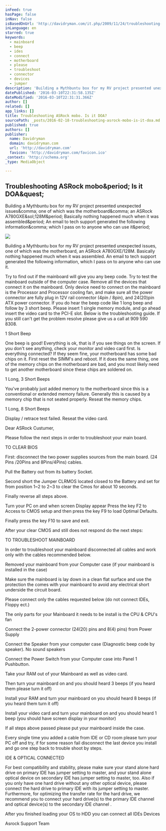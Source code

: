```yaml
---
inFeed: true
hasPage: false
inNav: false
isBasedOnUrl: 'http://davidryman.com/it.php/2009/11/24/troubleshooting-asrock-mobo-is-it-doa'
inLanguage: en
starred: true
keywords:
  - mainboard
  - beep
  - ides
  - connect
  - motherboard
  - please
  - troubleshoot
  - connector
  - devices
  - jumper
description: 'Building a Mythbuntu box for my RV project presented unexpected issues, one of which was the motherboard, an ASRock A780GXE/128M. Basically nothing happened much when it was assembled. An email to tech support generated the following information, which I pass on to anyone who can use it.'
datePublished: '2016-03-10T22:31:58.135Z'
dateModified: '2016-03-10T22:31:31.366Z'
author: []
related: []
app_links: []
title: Troubleshooting ASRock mobo. Is it DOA?
sourcePath: _posts/2016-02-18-troubleshooting-asrock-mobo-is-it-doa.md
published: true
authors: []
publisher:
  name: Davidryman
  domain: davidryman.com
  url: 'http://davidryman.com'
  favicon: 'http://davidryman.com/favicon.ico'
_context: 'http://schema.org'
_type: MediaObject

---
```

<article style=""><h1>Troubleshooting ASRock mobo&amp;period; Is it DOA&amp;quest;</h1><p>Building a Mythbuntu box for my RV project presented unexpected issues&amp;comma; one of which was the motherboard&amp;comma; an ASRock A780GXE&amp;sol;128M&amp;period; Basically nothing happened much when it was assembled&amp;period; An email to tech support generated the following information&amp;comma; which I pass on to anyone who can use it&amp;period;</p><img src="http://davidryman.com/G2_base/main.php?g2_view=core.DownloadItem&amp;g2_itemId=3051&amp;g2_GALLERYSID=TMP_SESSION_ID_DI_NOISSES_PMT" /></article>

Building a Mythbuntu box for my RV project presented unexpected issues, one of which was the motherboard, an ASRock A780GXE/128M. Basically nothing happened much when it was assembled. An email to tech support generated the following information, which I pass on to anyone who can use it.

Try to find out if the mainboard will give you any beep code. Try to test the mainboard outside of the computer case. Remove all the devices that connect it on the mainboard. Only device need to connect on the mainboard is the Processor and Processor cooling fan, and make sure all the power connector are fully plug in 12V rail connector (4pin / 8pin), and 24(20)pin ATX power connector. If you do hear the beep code like 1 long beep and follow by 3 short beep. Please insert 1 single memory module, and go ahead insert the video card to the PCI-E slot. Below is the troubleshooting guide. If you still can't get the problem resolve please give us a call at 909 590 8308\.

1 Short Beep

One beep is good! Everything is ok, that is if you see things on the screen. If you don't see anything, check your monitor and video card first. Is everything connected? If they seem fine, your motherboard has some bad chips on it. First reset the SIMM's and reboot. If it does the same thing, one of the memory chips on the motherboard are bad, and you most likely need to get another motherboard since these chips are soldered on.

1 Long, 3 Short Beeps

You've probably just added memory to the motherboard since this is a conventional or extended memory failure. Generally this is caused by a memory chip that is not seated properly. Reseat the memory chips.

1 Long, 8 Short Beeps

Display / retrace test failed. Reseat the video card.

Dear ASRock Custumer,

Please follow the next steps in order to troubleshoot your main board.

TO CLEAR BIOS

First: disconnect the two power supplies sources from the main board. (24 Pins /20Pins and 8Pins/4Pins) cables.

Pull the Battery out from its battery Socket.

Second short the Jumper CLRMOS located closed to the Battery and set for from position 1~2 to 2~3 to clear the Cmos for about 10 seconds.

Finally reverse all steps above.

Turn your PC on and when screen Display appear Press the key F2 to Access to CMOS setup and then press the key F9 to load Optimal Defaults.

Finally press the key F10 to save and exit.

After your clear CMOS and still does not respond do the next steps:

TO TROUBLESHOOT MAINBOARD

In order to troubleshoot your mainboard disconnected all cables and work only with the cables recommended below.

Removed your mainboard from your Computer case (if your mainboard is installed in the case)

Make sure the mainboard is lay down in a clean flat surface and use the protection the comes with your mainboard to avoid any electrical short underside the circuit board.

Please connect only the cables requested below (do not connect IDEs, Floppy ect.)

The only parts for your Mainboard it needs to be install is the CPU & CPU's fan

Connect the 2-power connector (24(20) pins and 8(4) pins) from Power Supply

Connect the Speaker from your computer case (Diagnostic beep code by speaker). No sound speakers

Connect the Power Switch from your Computer case into Panel 1 Pushbutton.

Take your RAM out of your Mainboard as well as video card.

Then turn your mainboard on and you should heard 3 beeps (if you heard them please turn it off)

Install your RAM and turn your mainboard on you should heard 8 beeps (if you heard them turn it off)

Install your video card and turn your mainboard on and you should heard 1 beep (you should have screen display in your monitor)

If all steps above passed please put your mainboard inside the case.

Every single time you added a cable from IDE or CD room please turn your PC off and try, if for some reason fail disconnect the last device you install and go one step back to trouble shoot by steps.

IDE & OPTICAL CONNECTED

For best compatibility and stability, please make sure your stand alone hard drive on primary IDE has jumper setting to master, and your stand alone optical device on secondary IDE has jumper setting to master, too. Also if you only have one hard drive without any other optical device, please connect the hard drive to primary IDE with its jumper setting to master. Furthermore, for optimizing the transfer rate for the hard drive, we recommend you to connect your hard drive(s) to the primary IDE channel and optical device(s) to the secondary IDE channel .

After you finished loading your OS to HDD you can connect all IDEs Devices

Asrock Support Team